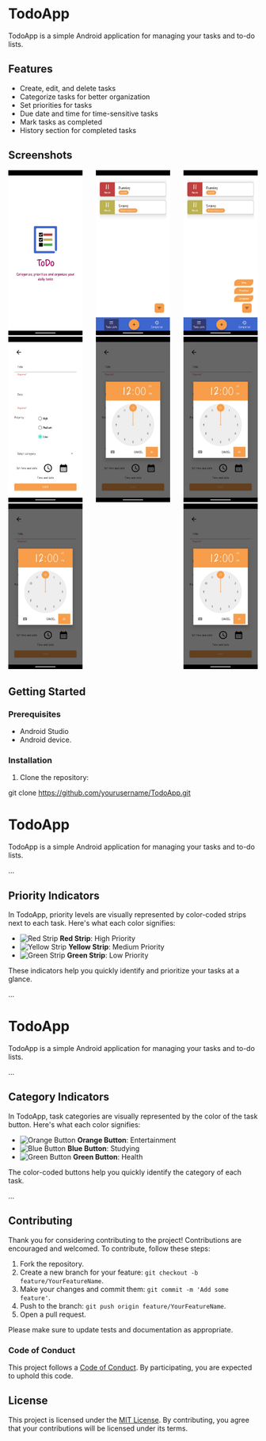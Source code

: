 # TodoApp

TodoApp is a simple Android application for managing your tasks and to-do lists.

## Features

- Create, edit, and delete tasks
- Categorize tasks for better organization
- Set priorities for tasks
- Due date and time for time-sensitive tasks
- Mark tasks as completed
- History section for completed tasks

## Screenshots

<div style="display: flex;flex-wrap:wrap; justify-content: space-between;">

  <a href="https://github.com/SkShoheb33/TodoApp/blob/main/screenshots/a.jpg" target="_blank">
    <img src="screenshots/a.jpg" alt="Splash Screen" width="150"/>
  </a>

  <a href="https://github.com/SkShoheb33/TodoApp/blob/main/screenshots/b.jpg" target="_blank">
    <img src="screenshots/b.jpg" alt="Home Screen" width="150"/>
  </a>

  <a href="https://github.com/SkShoheb33/TodoApp/blob/main/screenshots/c.jpg" target="_blank">
    <img src="screenshots/c.jpg" alt="Adding a Task" width="150"/>
  </a>

  <a href="https://github.com/SkShoheb33/TodoApp/blob/main/screenshots/d.jpg" target="_blank">
    <img src="screenshots/d.jpg" alt="Editing a Task" width="150"/>
  </a>

  <a href="https://github.com/SkShoheb33/TodoApp/blob/main/screenshots/e.jpg" target="_blank">
    <img src="screenshots/e.jpg" alt="Completed Tasks" width="150"/>
  </a>

   <a href="https://github.com/SkShoheb33/TodoApp/blob/main/screenshots/f.jpg" target="_blank">
    <img src="screenshots/e.jpg" alt="Completed Tasks" width="150"/>
  </a>
   <a href="https://github.com/SkShoheb33/TodoApp/blob/main/screenshots/g.jpg" target="_blank">
    <img src="screenshots/e.jpg" alt="Completed Tasks" width="150"/>
  </a>
   <a href="https://github.com/SkShoheb33/TodoApp/blob/main/screenshots/h.jpg" target="_blank">
    <img src="screenshots/e.jpg" alt="Completed Tasks" width="150"/>
  </a>

</div>

## Getting Started

### Prerequisites

- Android Studio
- Android device.

### Installation

1. Clone the repository:


git clone https://github.com/yourusername/TodoApp.git


# TodoApp

TodoApp is a simple Android application for managing your tasks and to-do lists.

...

## Priority Indicators

In TodoApp, priority levels are visually represented by color-coded strips next to each task. Here's what each color signifies:

- ![Red Strip](https://via.placeholder.com/15/FF0000/000000?text=+) **Red Strip**: High Priority
- ![Yellow Strip](https://via.placeholder.com/15/FFFF00/000000?text=+) **Yellow Strip**: Medium Priority
- ![Green Strip](https://via.placeholder.com/15/00FF00/000000?text=+) **Green Strip**: Low Priority

These indicators help you quickly identify and prioritize your tasks at a glance.

...

# TodoApp

TodoApp is a simple Android application for managing your tasks and to-do lists.

...

## Category Indicators

In TodoApp, task categories are visually represented by the color of the task button. Here's what each color signifies:

- ![Orange Button](https://via.placeholder.com/15/FFA500/000000?text=+) **Orange Button**: Entertainment
- ![Blue Button](https://via.placeholder.com/15/0000FF/000000?text=+) **Blue Button**: Studying
- ![Green Button](https://via.placeholder.com/15/008000/000000?text=+) **Green Button**: Health

The color-coded buttons help you quickly identify the category of each task.

...

## Contributing

Thank you for considering contributing to the project! Contributions are encouraged and welcomed. To contribute, follow these steps:

1. Fork the repository.
2. Create a new branch for your feature: `git checkout -b feature/YourFeatureName`.
3. Make your changes and commit them: `git commit -m 'Add some feature'`.
4. Push to the branch: `git push origin feature/YourFeatureName`.
5. Open a pull request.

Please make sure to update tests and documentation as appropriate.

### Code of Conduct

This project follows a [Code of Conduct](CODE_OF_CONDUCT.md). By participating, you are expected to uphold this code.

## License

This project is licensed under the [MIT License](LICENSE). By contributing, you agree that your contributions will be licensed under its terms.

